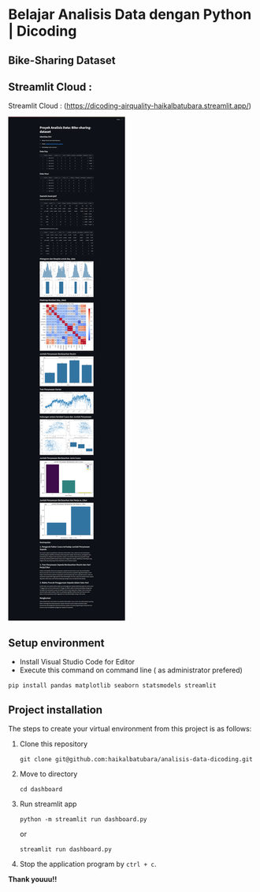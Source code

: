 # Belajar Analisis Data dengan Python | Dicoding

## Bike-Sharing Dataset

## Streamlit Cloud :

Streamlit Cloud : (https://dicoding-airquality-haikalbatubara.streamlit.app/)

![Bike Sharing Dashboard Preview](/dashboard/dashboard.png)

## Setup environment

- Install Visual Studio Code for Editor
- Execute this command on command line ( as administrator prefered)

```
pip install pandas matplotlib seaborn statsmodels streamlit

```

## Project installation

The steps to create your virtual environment from this project is as follows:

1. Clone this repository

   ```
   git clone git@github.com:haikalbatubara/analisis-data-dicoding.git
   ```

2. Move to directory
   ```
   cd dashboard
   ```
3. Run streamlit app
   ```
   python -m streamlit run dashboard.py
   ```
   or
   ```
   streamlit run dashboard.py
   ```
4. Stop the application program by `ctrl + c`.

**Thank youuu!!**
